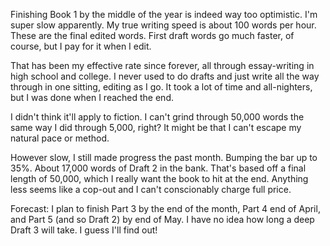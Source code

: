 Finishing Book 1 by the middle of the year is indeed way too optimistic. I'm super slow apparently. My true writing speed is about 100 words per hour. These are the final edited words. First draft words go much faster, of course, but I pay for it when I edit. 

That has been my effective rate since forever, all through essay-writing in high school and college. I never used to do drafts and just write all the way through in one sitting, editing as I go. It took a lot of time and all-nighters, but I was done when I reached the end.

I didn't think it'll apply to fiction. I can't grind through 50,000 words the same way I did through 5,000, right? It might be that I can't escape my natural pace or method.

However slow, I still made progress the past month. Bumping the bar up to 35%. About 17,000 words of Draft 2 in the bank. That's based off a final length of 50,000, which I really want the book to hit at the end. Anything less seems like a cop-out and I can't conscionably charge full price. 

Forecast: I plan to finish Part 3 by the end of the month, Part 4 end of April, and Part 5 (and so Draft 2) by end of May. I have no idea how long a deep Draft 3 will take. I guess I'll find out!